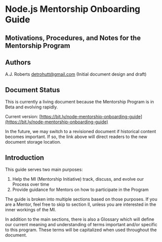 # Node.js Mentorship Onboarding Guide
## Motivations, Procedures, and Notes for the Mentorship Program

## Authors

A.J. Roberts [detrohutt@gmail.com](mailto:detrohutt@gmail.com) (Initial document design and draft)

## Document Status

This is currently a living document because the Mentorship Program is in Beta and evolving rapidly.

Current version: [https://bit.ly/node-mentorship-onboarding-guide](https://bit.ly/node-mentorship-onboarding-guide)

In the future, we may switch to a revisioned document if historical content becomes important. If so, the link above will direct readers to the new document storage location.

## Introduction

This guide serves two main purposes:
1. Help the MI (Mentorship Initiative) track, discuss, and evolve our Process over time
2. Provide guidance for Mentors on how to participate in the Program

The guide is broken into multiple sections based on those purposes. If you are a Mentor, feel free to skip to section II, unless you are interested in the inner workings of the MI.

In addition to the main sections, there is also a Glossary which will define our current meaning and understanding of terms important and/or specific to this program. These terms will be capitalized when used throughout the document.
